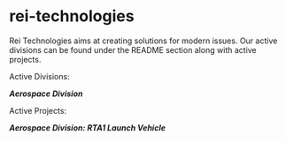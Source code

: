 # rei-technologies
Rei Technologies aims at creating solutions for modern issues. Our active divisions can be found under the README section along with active projects.

Active Divisions:

***Aerospace Division***

Active Projects:

***Aerospace Division: RTA1 Launch Vehicle***
